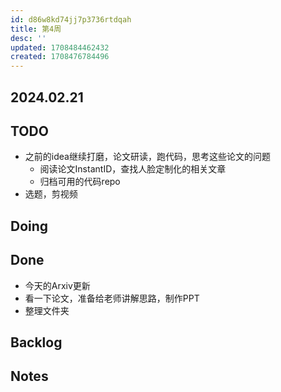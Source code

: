 ```yaml
---
id: d86w8kd74jj7p3736rtdqah
title: 第4周
desc: ''
updated: 1708484462432
created: 1708476784496
---
```



## 2024.02.21

## TODO



* 之前的idea继续打磨，论文研读，跑代码，思考这些论文的问题
  * 阅读论文InstantID，查找人脸定制化的相关文章
  * 归档可用的代码repo
* 选题，剪视频




## Doing



## Done
* 今天的Arxiv更新
* 看一下论文，准备给老师讲解思路，制作PPT
* 整理文件夹

## Backlog




## Notes